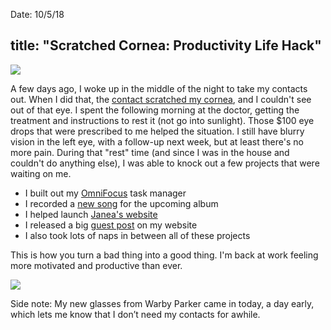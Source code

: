 Date: 10/5/18

title: "Scratched Cornea: Productivity Life Hack"
---

![][image-1]

A few days ago, I woke up in the middle of the night to take my contacts out. When I did that, the [contact scratched my cornea][1], and I couldn't see out of that eye. I spent the following morning at the doctor, getting the treatment and instructions to rest it (not go into sunlight). Those $100 eye drops that were prescribed to me helped the situation. I still have blurry vision in the left eye, with a follow-up next week, but at least there's no more pain. During that "rest" time (and since I was in the house and couldn't do anything else), I was able to knock out a few projects that were waiting on me.

- I built out my [OmniFocus][2] task manager
- I recorded a [new song][3] for the upcoming album
- I helped launch [Janea's website][4]
- I released a big [guest post][5] on my website
- I also took lots of naps in between all of these projects

This is how you turn a bad thing into a good thing. I'm back at work feeling more motivated and productive than ever.

![][image-2]

Side note: My new glasses from Warby Parker came in today, a day early, which lets me know that I don’t need my contacts for awhile.

[1]:	https://nashp.com/scratched-my-eye
[2]:	https://www.omnigroup.com/omnifocus/
[3]:	https://nashp.com/are-we-dreaming
[4]:	https://www.janea.net/
[5]:	https://nashp.com/finding-purpose-by-jay-ray

[image-1]:	https://i.imgur.com/IamjWBv.jpg
[image-2]:	https://i.warbycdn.com/s/l/3ee0f50f9bfc675218e41d188580f56b822ac38a/2000x1000.jpg